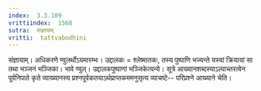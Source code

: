 ```yaml
---
index:  3.3.109
vrittiindex:  1568
sutra:  संज्ञायाम्
vritti:  tattvabodhini 
---
```


संज्ञायाम्। अधिकरणे ण्वुलर्थोऽयमारम्भः। उद्दालकः = श्लेष्मातकः, तस्य पुष्पाणि भज्यन्ते यस्यां क्रियायां सा तथा भञ्जनं भञ्जिका। भावे ण्वुल्। उद्दालकपुष्पाणां भञ्जिकेत्यन्ये। सूत्रे आख्यानशब्दस्याऽल्पाच्तरत्वेन पूर्वनिपाते कृते व्याख्यानस्य प्रश्नपूर्वकतयाऽर्थप्राप्तकममनुसृत्य व्याचष्टे-- परिप्रश्ने आख्याने चेति।

